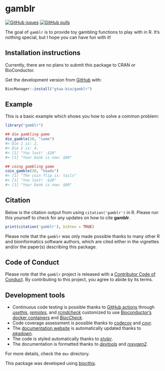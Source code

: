 
<!-- README.md is generated from README.Rmd. Please edit that file -->

# gamblr

<!-- badges: start -->

[![GitHub
issues](https://img.shields.io/github/issues/gtwa-bio/gamblr)](https://github.com/gtwa-bio/gamblr/issues)
[![GitHub
pulls](https://img.shields.io/github/issues-pr/gtwa-bio/gamblr)](https://github.com/gtwa-bio/gamblr/pulls)
<!-- badges: end -->

The goal of `gamblr` is to provide toy gambling functions to play with
in R. It’s nothing special, but I hope you can have fun with it!

## Installation instructions

Currently, there are no plans to submit this package to CRAN or
BioConductor.

Get the development version from
[GitHub](https://github.com/gtwa-bio/gamblr) with:

``` r
BiocManager::install("gtwa-bio/gamblr")
```

## Example

This is a basic example which shows you how to solve a common problem:

``` r
library("gamblr")

## die gambling game
die_gamble(20, "same")
#> Die 1 is: 2.
#> Die 2 is: 4.
#> [1] "You lost! -$20"
#> [1] "Your bank is now: $80"

## coing gambling game
coin_gamble(20, "heads")
#> [1] "The coin flip is: tails"
#> [1] "You lost! -$20"
#> [1] "Your bank is now: $80"
```

## Citation

Below is the citation output from using `citation('gamblr')` in R.
Please run this yourself to check for any updates on how to cite
**gamblr**.

``` r
print(citation('gamblr'), bibtex = TRUE)
```

Please note that the `gamblr` was only made possible thanks to many
other R and bioinformatics software authors, which are cited either in
the vignettes and/or the paper(s) describing this package.

## Code of Conduct

Please note that the `gamblr` project is released with a [Contributor
Code of Conduct](http://bioconductor.org/about/code-of-conduct/). By
contributing to this project, you agree to abide by its terms.

## Development tools

- Continuous code testing is possible thanks to [GitHub
  actions](https://www.tidyverse.org/blog/2020/04/usethis-1-6-0/)
  through *[usethis](https://CRAN.R-project.org/package=usethis)*,
  *[remotes](https://CRAN.R-project.org/package=remotes)*, and
  *[rcmdcheck](https://CRAN.R-project.org/package=rcmdcheck)* customized
  to use [Bioconductor’s docker
  containers](https://www.bioconductor.org/help/docker/) and
  *[BiocCheck](https://bioconductor.org/packages/3.19/BiocCheck)*.
- Code coverage assessment is possible thanks to
  [codecov](https://codecov.io/gh) and
  *[covr](https://CRAN.R-project.org/package=covr)*.
- The [documentation website](http://gtwa-bio.github.io/gamblr) is
  automatically updated thanks to
  *[pkgdown](https://CRAN.R-project.org/package=pkgdown)*.
- The code is styled automatically thanks to
  *[styler](https://CRAN.R-project.org/package=styler)*.
- The documentation is formatted thanks to
  *[devtools](https://CRAN.R-project.org/package=devtools)* and
  *[roxygen2](https://CRAN.R-project.org/package=roxygen2)*.

For more details, check the `dev` directory.

This package was developed using
*[biocthis](https://bioconductor.org/packages/3.19/biocthis)*.
